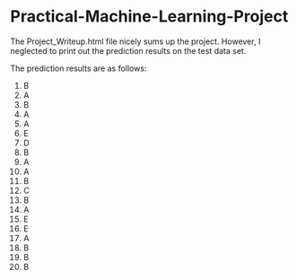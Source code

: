 Practical-Machine-Learning-Project
==================================

The Project_Writeup.html file nicely sums up the project. However, I neglected to print out the prediction results on the test data set.

The prediction results are as follows:
1. B  
2. A  
3. B  
4. A  
5. A  
6. E  
7. D  
8. B  
9. A  
10. A  
11. B  
12. C  
13. B  
14. A  
15. E  
16. E  
17. A  
18. B  
19. B  
20. B  
